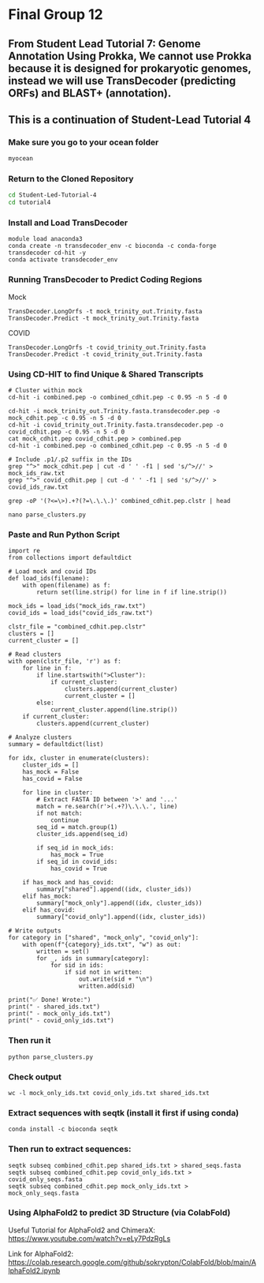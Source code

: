 # Final Group 12

## From Student Lead Tutorial 7: Genome Annotation Using Prokka, We cannot use Prokka because it is designed for prokaryotic genomes, instead we will use TransDecoder (predicting ORFs) and BLAST+ (annotation).


## This is a continuation of Student-Lead Tutorial 4




### Make sure you go to your ocean folder
``` bash
myocean
```
### Return to the Cloned Repository

``` bash
cd Student-Led-Tutorial-4
cd tutorial4
```

### Install and Load TransDecoder
```
module load anaconda3
conda create -n transdecoder_env -c bioconda -c conda-forge transdecoder cd-hit -y
conda activate transdecoder_env
```

### Running TransDecoder to Predict Coding Regions

Mock
```
TransDecoder.LongOrfs -t mock_trinity_out.Trinity.fasta
TransDecoder.Predict -t mock_trinity_out.Trinity.fasta
```
COVID
```
TransDecoder.LongOrfs -t covid_trinity_out.Trinity.fasta
TransDecoder.Predict -t covid_trinity_out.Trinity.fasta
```

### Using CD-HIT to find Unique & Shared Transcripts

```
# Cluster within mock
cd-hit -i combined.pep -o combined_cdhit.pep -c 0.95 -n 5 -d 0
```
```
cd-hit -i mock_trinity_out.Trinity.fasta.transdecoder.pep -o mock_cdhit.pep -c 0.95 -n 5 -d 0
cd-hit -i covid_trinity_out.Trinity.fasta.transdecoder.pep -o covid_cdhit.pep -c 0.95 -n 5 -d 0
cat mock_cdhit.pep covid_cdhit.pep > combined.pep
cd-hit -i combined.pep -o combined_cdhit.pep -c 0.95 -n 5 -d 0
```
```
# Include .p1/.p2 suffix in the IDs
grep "^>" mock_cdhit.pep | cut -d ' ' -f1 | sed 's/^>//' > mock_ids_raw.txt
grep "^>" covid_cdhit.pep | cut -d ' ' -f1 | sed 's/^>//' > covid_ids_raw.txt
```

```
grep -oP '(?<=\>).+?(?=\.\.\.)' combined_cdhit.pep.clstr | head
```
```
nano parse_clusters.py
```

### Paste and Run Python Script

```
import re
from collections import defaultdict

# Load mock and covid IDs
def load_ids(filename):
    with open(filename) as f:
        return set(line.strip() for line in f if line.strip())

mock_ids = load_ids("mock_ids_raw.txt")
covid_ids = load_ids("covid_ids_raw.txt")

clstr_file = "combined_cdhit.pep.clstr"
clusters = []
current_cluster = []

# Read clusters
with open(clstr_file, 'r') as f:
    for line in f:
        if line.startswith(">Cluster"):
            if current_cluster:
                clusters.append(current_cluster)
                current_cluster = []
        else:
            current_cluster.append(line.strip())
    if current_cluster:
        clusters.append(current_cluster)

# Analyze clusters
summary = defaultdict(list)

for idx, cluster in enumerate(clusters):
    cluster_ids = []
    has_mock = False
    has_covid = False

    for line in cluster:
        # Extract FASTA ID between '>' and '...'
        match = re.search(r'>(.+?)\.\.\.', line)
        if not match:
            continue
        seq_id = match.group(1)
        cluster_ids.append(seq_id)

        if seq_id in mock_ids:
            has_mock = True
        if seq_id in covid_ids:
            has_covid = True

    if has_mock and has_covid:
        summary["shared"].append((idx, cluster_ids))
    elif has_mock:
        summary["mock_only"].append((idx, cluster_ids))
    elif has_covid:
        summary["covid_only"].append((idx, cluster_ids))

# Write outputs
for category in ["shared", "mock_only", "covid_only"]:
    with open(f"{category}_ids.txt", "w") as out:
        written = set()
        for _, ids in summary[category]:
            for sid in ids:
                if sid not in written:
                    out.write(sid + "\n")
                    written.add(sid)

print("✅ Done! Wrote:")
print(" - shared_ids.txt")
print(" - mock_only_ids.txt")
print(" - covid_only_ids.txt")

```
### Then run it
```
python parse_clusters.py
```

### Check output 
```
wc -l mock_only_ids.txt covid_only_ids.txt shared_ids.txt
```
### Extract sequences with seqtk (install it first if using conda)
```
conda install -c bioconda seqtk
```
### Then run to extract sequences:
```
seqtk subseq combined_cdhit.pep shared_ids.txt > shared_seqs.fasta
seqtk subseq combined_cdhit.pep covid_only_ids.txt > covid_only_seqs.fasta
seqtk subseq combined_cdhit.pep mock_only_ids.txt > mock_only_seqs.fasta
```


### Using AlphaFold2 to predict 3D Structure (via ColabFold)

Useful Tutorial for AlphaFold2 and ChimeraX: https://www.youtube.com/watch?v=eLy7PdzRgLs 

Link for AlphaFold2:
https://colab.research.google.com/github/sokrypton/ColabFold/blob/main/AlphaFold2.ipynb 





